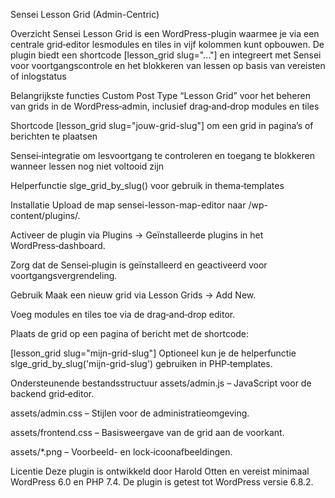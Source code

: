Sensei Lesson Grid (Admin-Centric)

Overzicht
Sensei Lesson Grid is een WordPress-plugin waarmee je via een centrale grid‑editor lesmodules en tiles in vijf kolommen kunt opbouwen. De plugin biedt een shortcode [lesson_grid slug="..."] en integreert met Sensei voor voortgangscontrole en het blokkeren van lessen op basis van vereisten of inlogstatus

Belangrijkste functies
Custom Post Type “Lesson Grid” voor het beheren van grids in de WordPress‑admin, inclusief drag‑and‑drop modules en tiles

Shortcode [lesson_grid slug="jouw-grid-slug"] om een grid in pagina’s of berichten te plaatsen

Sensei‑integratie om lesvoortgang te controleren en toegang te blokkeren wanneer lessen nog niet voltooid zijn

Helperfunctie slge_grid_by_slug() voor gebruik in thema‑templates

Installatie
Upload de map sensei-lesson-map-editor naar /wp-content/plugins/.

Activeer de plugin via Plugins → Geïnstalleerde plugins in het WordPress‑dashboard.

Zorg dat de Sensei‑plugin is geïnstalleerd en geactiveerd voor voortgangsvergrendeling.

Gebruik
Maak een nieuw grid via Lesson Grids → Add New.

Voeg modules en tiles toe via de drag‑and‑drop editor.

Plaats de grid op een pagina of bericht met de shortcode:

[lesson_grid slug="mijn-grid-slug"]
Optioneel kun je de helperfunctie slge_grid_by_slug('mijn-grid-slug') gebruiken in PHP‑templates.

Ondersteunende bestandsstructuur
assets/admin.js – JavaScript voor de backend grid‑editor.

assets/admin.css – Stijlen voor de administratieomgeving.

assets/frontend.css – Basisweergave van de grid aan de voorkant.

assets/*.png – Voorbeeld- en lock‑icoonafbeeldingen.

Licentie
Deze plugin is ontwikkeld door Harold Otten en vereist minimaal WordPress 6.0 en PHP 7.4. De plugin is getest tot WordPress versie 6.8.2.
